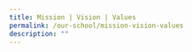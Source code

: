 ```yaml
---
title: Mission | Vision | Values
permalink: /our-school/mission-vision-values
description: ""
---
```

